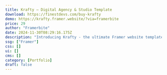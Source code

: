 ```yaml
---
title: Krafty — Digital Agency & Studio Template
download: https://finestdevs.com/buy-krafty
demo: https://krafty.framer.website/?via=framerbite
price: 29
author: "Framerbite"
date: 2024-11-30T08:29:16.175Z
description: "Introducing Krafty - the ultimate Framer website template crafted specifically for digital agencies, design studios, and marketing firms seeking to establish a powerful online presence."
ssg: ["Framer"]
css: []
ui: []
cms: []
category: [Portfolio]
draft: false
---
```

